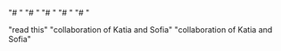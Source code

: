 "# <Trial>" 
"# <Trial>" 
"# <Trial>" 
"# <Trial>" 
"# <Trial2>" 
 
"read this" 
"collaboration of Katia and Sofia" 
"collaboration of Katia and Sofia" 
